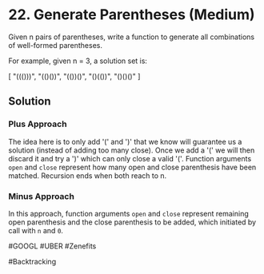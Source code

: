 # 22. Generate Parentheses (Medium)

Given n pairs of parentheses, write a function to generate all combinations of well-formed parentheses.

For example, given n = 3, a solution set is:

[
  "((()))",
  "(()())",
  "(())()",
  "()(())",
  "()()()"
]

## Solution
### Plus Approach
The idea here is to only add '(' and ')' that we know will guarantee us a solution (instead of adding too many close). Once we add a '(' we will then discard it and try a ')' which can only close a valid '('. Function arguments `open` and `close` represent how many open and close parenthesis have been matched. Recursion ends when both reach to n.

### Minus Approach
In this approach, function arguments `open` and `close` represent remaining open parenthesis and the close parenthesis to be added, which initiated by call with `n` and `0`.

#GOOGL #UBER #Zenefits

#Backtracking
